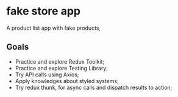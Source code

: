 # fake store app
A product list app with fake products,

## Goals 
 - Practice and explore Redux Toolkit;
 - Practice and explore Testing Library;
 - Try API calls using Axios;
 - Apply knowledges about styled systems;
 - Try redux thunk, for async calls and dispatch results to action;

